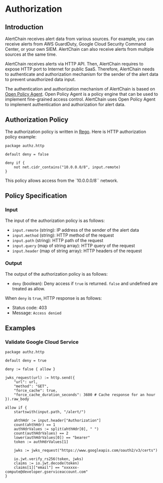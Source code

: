 # Authorization

## Introduction

AlertChain receives alert data from various sources. For example, you can receive alerts from AWS GuardDuty, Google Cloud Security Command Center, or your own SIEM. AlertChain can also receive alerts from multiple sources at the same time.

AlertChain receives alerts via HTTP API. Then, AlertChain requires to expose HTTP port to Internet for public SaaS. Therefore, AlertChain needs to authenticate and authorization mechanism for the sender of the alert data to prevent unauthorized data input.

The authentication and authorization mechanism of AlertChain is based on [Open Policy Agent](https://www.openpolicyagent.org/). Open Policy Agent is a policy engine that can be used to implement fine-grained access control. AlertChain uses Open Policy Agent to implement authentication and authorization for alert data.

## Authorization Policy

The authorization policy is written in [Rego](https://www.openpolicyagent.org/docs/latest/policy-language/). Here is HTTP authorization policy example:

```rego
package authz.http

default deny = false

deny if {
    not net.cidr_contains("10.0.0.0/8", input.remote)
}
```

This policy allows access from the `10.0.0.0/8`` network.

## Policy Specification

### Input

The input of the authorization policy is as follows:

- `input.remote` (string): IP address of the sender of the alert data
- `input.method` (string): HTTP method of the request
- `input.path` (string): HTTP path of the request
- `input.query` (map of string array): HTTP query of the request
- `input.header` (map of string array): HTTP headers of the request

### Output

The output of the authorization policy is as follows:

- `deny` (boolean): Deny access if `true` is returned. `false` and undefined are treated as allow.

When `deny` is `true`, HTTP response is as follows:

- Status code: 403
- Message: `Access denied`

## Examples

### Validate Google Cloud Service

```rego
package authz.http

default deny = true

deny := false { allow }

jwks_request(url) := http.send({
    "url": url,
    "method": "GET",
    "force_cache": true,
    "force_cache_duration_seconds": 3600 # Cache response for an hour
}).raw_body

allow if {
    startswith(input.path, "/alert/")

    ahthHdr := input.header["Authorization"]
    count(ahthHdr) == 1
    authHdrValues := split(ahthHdr[0], " ")
    count(authHdrValues) == 2
    lower(authHdrValues[0]) == "bearer"
    token := authHdrValues[1]

    jwks := jwks_request("https://www.googleapis.com/oauth2/v3/certs")

    io.jwt.verify_rs256(token, jwks)
    claims := io.jwt.decode(token)
    claims[1]["email"] == "xxxxxx-compute@developer.gserviceaccount.com"
}
```
